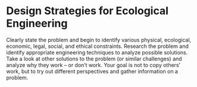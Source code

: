 <!-- #region -->
# Design Strategies for Ecological Engineering


Clearly state the problem and begin to identify various physical, ecological, economic, legal, social, and ethical constraints.  Research the problem and identify appropriate engineering techniques to analyze possible solutions.  Take a look at other solutions to the problem (or similar challenges) and analyze why they work – or don’t work. Your goal is not to copy others’ work, but to try out different perspectives and gather information on a problem.


<!-- #endregion -->
